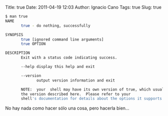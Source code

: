 Title: true
Date: 2011-04-19 12:03
Author: Ignacio Cano
Tags: true
Slug: true

```bash
$ man true
NAME
       true - do nothing, successfully

SYNOPSIS
       true [ignored command line arguments]
       true OPTION

DESCRIPTION
       Exit with a status code indicating success.

       --help display this help and exit

       --version
              output version information and exit

       NOTE:  your  shell may have its own version of true, which usually supersedes
       the version described here.  Please refer to your
       shell's documentation for details about the options it supports.
```

No hay nada como hacer sólo una cosa, pero hacerla bien...
